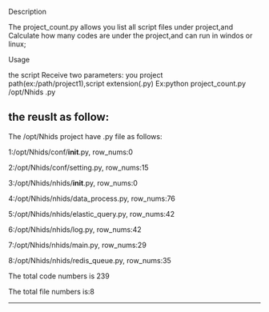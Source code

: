 Description

The project_count.py allows you list all script files under project,and Calculate how many codes are under the project,and can run in windos or linux;

Usage

the script Receive two parameters: you project path(ex:/path/project1),script extension(.py)
Ex:python project_count.py /opt/Nhids .py

the reuslt as follow:
-------------------------------------------------

The /opt/Nhids project have .py file as follows:

1:/opt/Nhids/conf/__init__.py, row_nums:0

2:/opt/Nhids/conf/setting.py, row_nums:15


3:/opt/Nhids/nhids/__init__.py, row_nums:0

4:/opt/Nhids/nhids/data_process.py, row_nums:76

5:/opt/Nhids/nhids/elastic_query.py, row_nums:42

6:/opt/Nhids/nhids/log.py, row_nums:42

7:/opt/Nhids/nhids/main.py, row_nums:29

8:/opt/Nhids/nhids/redis_queue.py, row_nums:35

The total code numbers is 239

The total file numbers is:8

------------------------------------------------
